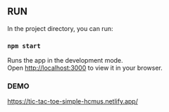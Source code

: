 
## RUN

In the project directory, you can run:

### `npm start`

Runs the app in the development mode.\
Open [http://localhost:3000](http://localhost:3000) to view it in your browser.

### DEMO
https://tic-tac-toe-simple-hcmus.netlify.app/